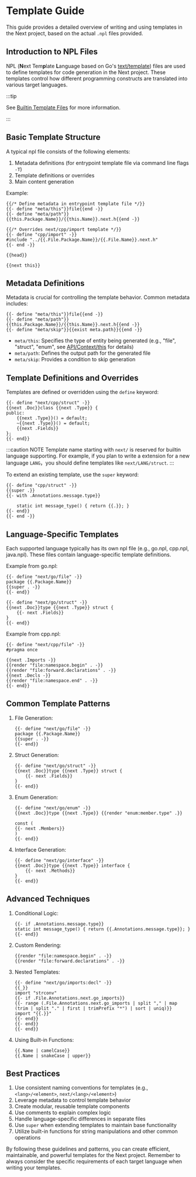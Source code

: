 # Template Guide

This guide provides a detailed overview of writing and using templates in the Next project, based on the actual `.npl` files provided.

## Introduction to NPL Files

NPL (**N**ext Tem**p**late **L**anguage based on Go's [text/template](https://pkg.go.dev/text/template/)) files are used to define templates for code generation in the Next project. These templates control how different programming constructs are translated into various target languages.

:::tip

See [Builtin Template Files](https://github.com/gopherd/next/tree/main/builtin) for more information.

:::

## Basic Template Structure

A typical npl file consists of the following elements:

1. Metadata definitions (for entrypoint template file via command line flags `-T`)
2. Template definitions or overrides
3. Main content generation

Example:

```npl
{{/* Define metadata in entrypoint template file */}}
{{- define "meta/this"}}file{{end -}}
{{- define "meta/path"}}{{this.Package.Name}}/{{this.Name}}.next.h{{end -}}

{{/* Overrides next/cpp/import template */}}
{{- define "cpp/import" -}}
#include "../{{.File.Package.Name}}/{{.File.Name}}.next.h"
{{- end -}}

{{head}}

{{next this}}
```

## Metadata Definitions

Metadata is crucial for controlling the template behavior. Common metadata includes:

```npl
{{- define "meta/this"}}file{{end -}}
{{- define "meta/path"}}{{this.Package.Name}}/{{this.Name}}.next.h{{end -}}
{{- define "meta/skip"}}{{exist meta.path}}{{end -}}
```

- `meta/this`: Specifies the type of entity being generated (e.g., "file", "struct", "enum", see [API/Context/this](/docs/api/latest/context#user-content-Context_this) for details)
- `meta/path`: Defines the output path for the generated file
- `meta/skip`: Provides a condition to skip generation

## Template Definitions and Overrides

Templates are defined or overridden using the `define` keyword:

```npl
{{- define "next/cpp/struct" -}}
{{next .Doc}}class {{next .Type}} {
public:
    {{next .Type}}() = default;
    ~{{next .Type}}() = default;
    {{next .Fields}}
};
{{- end}}
```

:::caution NOTE
Template name starting with `next/` is reserved for builtin language supporting. For example, if you plan to write a extension for a new language `LANG`，you should define templates like `next/LANG/struct`.
:::

To extend an existing template, use the `super` keyword:

```npl
{{- define "cpp/struct" -}}
{{super .}}
{{- with .Annotations.message.type}}

    static int message_type() { return {{.}}; }
{{- end}}
{{- end -}}
```

## Language-Specific Templates

Each supported language typically has its own npl file (e.g., go.npl, cpp.npl, java.npl). These files contain language-specific template definitions.

Example from go.npl:

```npl
{{- define "next/go/file" -}}
package {{.Package.Name}}
{{super . -}}
{{- end}}

{{- define "next/go/struct" -}}
{{next .Doc}}type {{next .Type}} struct {
    {{- next .Fields}}
}
{{- end}}
```

Example from cpp.npl:

```npl
{{- define "next/cpp/file" -}}
#pragma once

{{next .Imports -}}
{{render "file:namespace.begin" . -}}
{{render "file:forward.declarations" . -}}
{{next .Decls -}}
{{render "file:namespace.end" . -}}
{{- end}}
```

## Common Template Patterns

1. File Generation:
    ```npl
    {{- define "next/go/file" -}}
    package {{.Package.Name}}
    {{super . -}}
    {{- end}}
    ```

2. Struct Generation:
    ```npl
    {{- define "next/go/struct" -}}
    {{next .Doc}}type {{next .Type}} struct {
        {{- next .Fields}}
    }
    {{- end}}
    ```

3. Enum Generation:
    ```npl
    {{- define "next/go/enum" -}}
    {{next .Doc}}type {{next .Type}} {{render "enum:member.type" .}}

    const (
    {{- next .Members}}
    )
    {{- end}}
    ```

4. Interface Generation:
    ```npl
    {{- define "next/go/interface" -}}
    {{next .Doc}}type {{next .Type}} interface {
        {{- next .Methods}}
    }
    {{- end}}
    ```

## Advanced Techniques

1. Conditional Logic:
    ```npl
    {{- if .Annotations.message.type}}
    static int message_type() { return {{.Annotations.message.type}}; }
    {{- end}}
    ```

2. Custom Rendering:
    ```npl
    {{render "file:namespace.begin" . -}}
    {{render "file:forward.declarations" . -}}
    ```

3. Nested Templates:
    ```npl
    {{- define "next/go/imports:decl" -}}
    {{_}}
    import "strconv"
    {{- if .File.Annotations.next.go_imports}}
    {{- range (.File.Annotations.next.go_imports | split "," | map (trim | split "." | first | trimPrefix "*") | sort | uniq)}}
    import "{{.}}"
    {{- end}}
    {{- end}}
    {{- end}}
    ```

4. Using Built-in Functions:
    ```npl
    {{.Name | camelCase}}
    {{.Name | snakeCase | upper}}
    ```

## Best Practices

1. Use consistent naming conventions for templates (e.g., `<lang>/<element>`, `next/<lang>/<element>`)
2. Leverage metadata to control template behavior
3. Create modular, reusable template components
4. Use comments to explain complex logic
5. Handle language-specific differences in separate files
6. Use `super` when extending templates to maintain base functionality
7. Utilize built-in functions for string manipulations and other common operations

By following these guidelines and patterns, you can create efficient, maintainable, and powerful templates for the Next project. Remember to always consider the specific requirements of each target language when writing your templates.